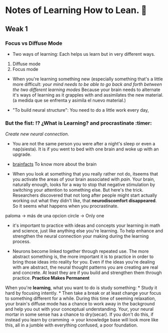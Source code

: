 # Notes of Learning How to Lean. 🚀

## Weak 1 

### Focus vs Diffuse Mode

* Two ways of learning: Each helps us learn but in very different ways.
1. Diffuse mode
2. Focus mode 

- When you're learning something new (especially something that's a little more difficult:
_your mind needs to be able to go back and forth between the two different learning modes_ 
Because your brain needs to alternate it's ways of learning as it grapples with and assimilates the new material. (a medida que se enfrenta y asimila el nuevo material.)

* "To build neural structure": You need to do a little work every day, 

### But the fist: :interrobang: ¿What is Learning? and procrastinate :timer:

_Create new  neural connection._

- You are not the same person you were after a night's sleep or even a nap(siesta). It is if you went to bed with one brain and woke up with an upgrade. 

* [brainfacts](http://www.brainfracts.org) To know more about the brain

- When you look at something that you really rather not do, itseems that you activate the areas of your brain associated with _pain_. Your brain, naturally enough, looks for a way to stop that negative stimulation by switching your attention to something else. But here's the trick. Researchers discovered that not long after people might start actually working out what they didn't like, that **neurodiscomfort disappeared**. So it seems what happens when you procrastinate.

paloma -> más de una opcion
circle -> Only one

* it's important to practice with ideas and concepts your learning in math and science, just like anything else you're learning. To help enhance and strengthen the neural connection your making during the learning process. 

- Neurons become linked together through repeated use. The more abstract something is, the more important it is to practice in order to bring those ideas into reality for you. Even if the ideas you're dealing with are abstract, the neural thought patterns you are creating are real and concrete. At least they are if you build and strengthen them through practice. **Practice Makes Permanent**

When you're **learning**, what you want to do is study something:
    * Study it hard by focusing intently. 
    * Then take a break or at least change your focus to something different for a while.
During this time of seeming relaxation, your brain's diffuse mode has a chance to work away in the background and help you out with your conceptual understanding. Your, your neural mortar in some sense has a chance to dry(secar). If you don't do this, if instead you learn by cramming -> your knowledge base will
look more like this, all in a jumble with everything confused, a poor foundation.

